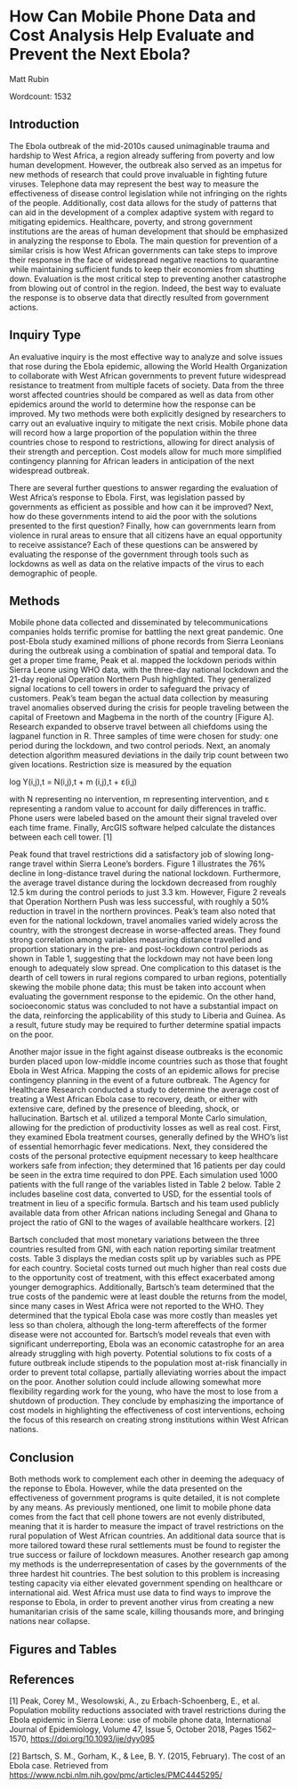 # How Can Mobile Phone Data and Cost Analysis Help Evaluate and Prevent the Next Ebola?
Matt Rubin

Wordcount: 1532

## Introduction
   The Ebola outbreak of the mid-2010s caused unimaginable trauma and hardship to West Africa, a region already suffering from poverty and low human development. However, the outbreak also served as an impetus for new methods of research that could prove invaluable in fighting future viruses. Telephone data may represent the best way to measure the effectiveness of disease control legislation while not infringing on the rights of the people. Additionally, cost data allows for the study of patterns that can aid in the development of a complex adaptive system with regard to mitigating epidemics. Healthcare, poverty, and strong government institutions are the areas of human development that should be emphasized in analyzing the response to Ebola. The main question for prevention of a similar crisis is how West African governments can take steps to improve their response in the face of widespread negative reactions to quarantine while maintaining sufficient funds to keep their economies from shutting down. Evaluation is the most critical step to preventing another catastrophe from blowing out of control in the region. Indeed, the best way to evaluate the response is to observe data that directly resulted from government actions.
	
## Inquiry Type	
   An evaluative inquiry is the most effective way to analyze and solve issues that rose during the Ebola epidemic, allowing the World Health Organization to collaborate with West African governments to prevent future widespread resistance to treatment from multiple facets  of society. Data from the three worst affected countries should be compared as well as data from other epidemics around the world to determine how the response can be improved. My two methods were both explicitly designed by researchers to carry out an evaluative inquiry to mitigate the next crisis. Mobile phone data will record how a large proportion of the population within the three countries chose to respond to restrictions, allowing for direct analysis of their strength and perception. Cost models allow for much more simplified contingency planning for African leaders in anticipation of the next widespread outbreak.
  
   There are several further questions to answer regarding the evaluation of West Africa’s response to Ebola. First, was legislation passed by governments as efficient as possible and how can it be improved? Next, how do these governments intend to aid the poor with the solutions presented to the first question? Finally, how can governments learn from violence in rural areas to ensure that all citizens have an equal opportunity to receive assistance? Each of these questions can be answered by evaluating the response of the government through tools such as lockdowns as well as data on the relative impacts of the virus to each demographic of people.
  
## Methods
   Mobile phone data collected and disseminated by telecommunications companies holds terrific promise for battling the next great pandemic. One post-Ebola study examined millions of phone records from Sierra Leonians during the outbreak using a combination of spatial and temporal data. To get a proper time frame, Peak et al. mapped the lockdown periods within Sierra Leone using WHO data, with the three-day national lockdown and the 21-day regional Operation Northern Push highlighted. They generalized signal locations to cell towers in order to safeguard the privacy of customers. Peak’s team began the actual data collection by measuring travel anomalies observed during the crisis for people traveling between the capital of Freetown and Magbema in the north of the country [Figure A]. Research expanded to observe travel between all chiefdoms using the lagpanel function in R. Three samples of time were chosen for study: one period during the lockdown, and two control periods. Next, an anomaly detection algorithm measured deviations in the daily trip count between two given locations. Restriction size is measured by the equation

log Y(i,j),t = N(i,j),t + m (i,j),t + ε(i,j)

with N representing no intervention, m representing intervention, and ε representing a random value to account for daily differences in traffic. Phone users were labeled based on the amount their signal traveled over each time frame. Finally, ArcGIS software helped calculate the distances between each cell tower. [1]

  Peak found that travel restrictions did a satisfactory job of slowing long-range travel within Sierra Leone’s borders. Figure 1 illustrates the 76% decline in long-distance travel during the national lockdown. Furthermore, the average travel distance during the lockdown decreased from roughly 12.5 km during the control periods to just 3.3 km. However, Figure 2 reveals that Operation Northern Push was less successful, with roughly a 50% reduction in travel in the northern provinces. Peak’s team also noted that even for the national lockdown, travel anomalies varied widely across the country, with the strongest decrease in worse-affected areas. They found strong correlation among variables measuring distance travelled and proportion stationary in the pre- and post-lockdown control periods as shown in Table 1, suggesting that the lockdown may not have been long enough to adequately slow spread. One complication to this dataset is the dearth of cell towers in rural regions compared to urban regions, potentially skewing the mobile phone data; this must be taken into account when evaluating the government response to the epidemic. On the other hand, socioeconomic status was concluded to not have a substantial impact on the data, reinforcing the applicability of this study to Liberia and Guinea. As a result, future study may be required to further determine spatial impacts on the poor.
  
  Another major issue in the fight against disease outbreaks is the economic burden placed upon low-middle income countries such as those that fought Ebola in West Africa. Mapping the costs of an epidemic allows for precise contingency planning in the event of a future outbreak. The Agency for Healthcare Research conducted a study to determine the average cost of treating a West African Ebola case to recovery, death, or either with extensive care, defined by the presence of bleeding, shock, or hallucination. Bartsch et al. utilized a temporal Monte Carlo simulation, allowing for the prediction of productivity losses as well as real cost. First, they examined Ebola treatment courses, generally defined by the WHO’s list of essential hemorrhagic fever medications. Next, they considered the costs of the personal protective equipment necessary to keep healthcare workers safe from infection; they determined that 16 patients per day could be seen in the extra time required to don PPE. Each simulation used 1000 patients with the full range of the variables listed in Table 2 below. Table 2 includes baseline cost data, converted to USD, for the essential tools of treatment in lieu of a specific formula. Bartsch and his team used publicly available data from other African nations including Senegal and Ghana to project the ratio of GNI to the wages of available healthcare workers. [2]
  
  Bartsch concluded that most monetary variations between the three countries resulted from GNI, with each nation reporting similar treatment costs. Table 3 displays the median costs split up by variables such as PPE for each country. Societal costs turned out much higher than real costs due to the opportunity cost of treatment, with this effect exacerbated among younger demographics. Additionally, Bartsch’s team determined that the true costs of the pandemic were at least double the returns from the model, since many cases in West Africa were not reported to the WHO. They determined that the typical Ebola case was more costly than measles yet less so than cholera, although the long-term aftereffects of the former disease were not accounted for. Bartsch’s model reveals that even with significant underreporting, Ebola was an economic catastrophe for an area already struggling with high poverty. Potential solutions to fix costs of a future outbreak include stipends to the population most at-risk financially in order to prevent total collapse, partially alleviating worries about the impact on the poor. Another solution could include allowing somewhat more flexibility regarding work for the young, who have the most to lose from a shutdown of production. They conclude by emphasizing the importance of cost models in highlighting the effectiveness of cost interventions, echoing the focus of this research on creating strong institutions within West African nations.

## Conclusion
  Both methods work to complement each other in deeming the adequacy of the reponse to Ebola. However, while the data presented on the effectiveness of government programs is quite detailed, it is not complete by any means. As previously mentioned, one limit to mobile phone data comes from the fact that cell phone towers are not evenly distributed, meaning that it is harder to measure the impact of travel restrictions on the rural population of West African countries. An additional data source that is more tailored toward these rural settlements must be found to register the true success or failure of lockdown measures. Another research gap among my methods is the underrepresentation of cases by the governments of the three hardest hit countries. The best solution to this problem is increasing testing capacity via either elevated government spending on healthcare or international aid. West Africa must use data to find ways to improve the response to Ebola, in order to prevent another virus from creating a new humanitarian crisis of the same scale, killing thousands more, and bringing nations near collapse.
  
## Figures and Tables

## References
[1] Peak, Corey M., Wesolowski, A., zu Erbach-Schoenberg, E., et al. Population mobility reductions associated with travel restrictions during the Ebola epidemic in Sierra Leone: use of mobile phone data, International Journal of Epidemiology, Volume 47, Issue 5, October 2018, Pages 1562–1570, https://doi.org/10.1093/ije/dyy095

[2] Bartsch, S. M., Gorham, K., & Lee, B. Y. (2015, February). The cost of an Ebola case. Retrieved from https://www.ncbi.nlm.nih.gov/pmc/articles/PMC4445295/


